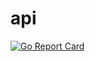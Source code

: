 # api

[![Go Report Card](https://goreportcard.com/badge/github.com/nhie-io/api)](https://goreportcard.com/report/github.com/nhie-io/api)